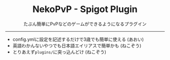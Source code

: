 <h1 align="center">NekoPvP - Spigot Plugin</h1>
<p align="center">たぶん簡単にPvPなどのゲームができるようになるプラグイン</p>

***

* config.ymlに設定を記述するだけで3歳でも簡単に使える (あおい)
* 英語わかんないやつでも日本語エイリアスで簡単かも (ねこぞう)
* とりあえず`plugins/`に突っ込んどけ (ねこぞう)